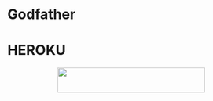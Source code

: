 # Godfather


# HEROKU

<p align="center"><a href="https://heroku.com/deploy?template=https://github.com/Legend-Mukund/Godfather"> <img src="https://img.shields.io/badge/Deploy%20To%20Heroku-blueviolet?style=for-the-badge&logo=heroku" width="300" height="50.75"/></a></p>
